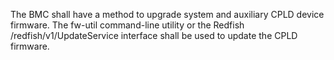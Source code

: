 The BMC shall have a method to upgrade system and auxiliary CPLD device
firmware.  The fw-util command-line utility or the Redfish
/redfish/v1/UpdateService interface shall be used to update the CPLD firmware.
